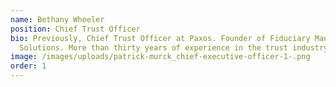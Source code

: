 ```yaml
---
name: Bethany Wheeler
position: Chief Trust Officer
bio: Previously, Chief Trust Officer at Paxos. Founder of Fiduciary Management
  Solutions. More than thirty years of experience in the trust industry.
image: /images/uploads/patrick-murck_chief-executive-officer-1-.png
order: 1
---
```

